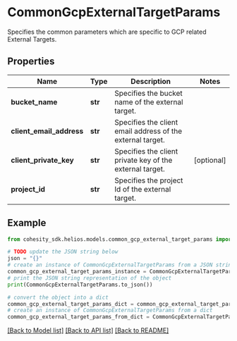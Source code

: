 # CommonGcpExternalTargetParams

Specifies the common parameters which are specific to GCP related External Targets.

## Properties

Name | Type | Description | Notes
------------ | ------------- | ------------- | -------------
**bucket_name** | **str** | Specifies the bucket name of the external target. | 
**client_email_address** | **str** | Specifies the client email address of the external target. | 
**client_private_key** | **str** | Specifies the client private key of the external target. | [optional] 
**project_id** | **str** | Specifies the project Id of the external target. | 

## Example

```python
from cohesity_sdk.helios.models.common_gcp_external_target_params import CommonGcpExternalTargetParams

# TODO update the JSON string below
json = "{}"
# create an instance of CommonGcpExternalTargetParams from a JSON string
common_gcp_external_target_params_instance = CommonGcpExternalTargetParams.from_json(json)
# print the JSON string representation of the object
print(CommonGcpExternalTargetParams.to_json())

# convert the object into a dict
common_gcp_external_target_params_dict = common_gcp_external_target_params_instance.to_dict()
# create an instance of CommonGcpExternalTargetParams from a dict
common_gcp_external_target_params_from_dict = CommonGcpExternalTargetParams.from_dict(common_gcp_external_target_params_dict)
```
[[Back to Model list]](../README.md#documentation-for-models) [[Back to API list]](../README.md#documentation-for-api-endpoints) [[Back to README]](../README.md)


